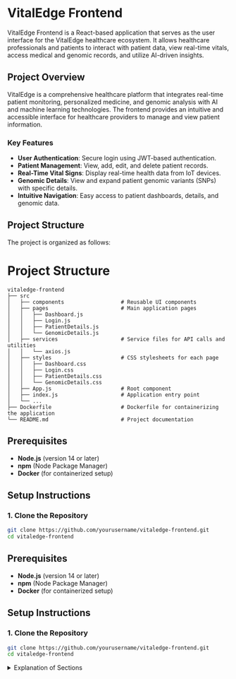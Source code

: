 # VitalEdge Frontend

VitalEdge Frontend is a React-based application that serves as the user interface for the VitalEdge healthcare ecosystem. It allows healthcare professionals and patients to interact with patient data, view real-time vitals, access medical and genomic records, and utilize AI-driven insights.

## Project Overview

VitalEdge is a comprehensive healthcare platform that integrates real-time patient monitoring, personalized medicine, and genomic analysis with AI and machine learning technologies. The frontend provides an intuitive and accessible interface for healthcare providers to manage and view patient information.

### Key Features

- **User Authentication**: Secure login using JWT-based authentication.
- **Patient Management**: View, add, edit, and delete patient records.
- **Real-Time Vital Signs**: Display real-time health data from IoT devices.
- **Genomic Details**: View and expand patient genomic variants (SNPs) with specific details.
- **Intuitive Navigation**: Easy access to patient dashboards, details, and genomic data.

## Project Structure

The project is organized as follows:

# Project Structure

```plaintext
vitaledge-frontend
├── src
│   ├── components                  # Reusable UI components
│   ├── pages                       # Main application pages
│   │   ├── Dashboard.js
│   │   ├── Login.js
│   │   ├── PatientDetails.js
│   │   └── GenomicDetails.js
│   ├── services                    # Service files for API calls and utilities
│   │   └── axios.js
│   ├── styles                      # CSS stylesheets for each page
│   │   ├── Dashboard.css
│   │   ├── Login.css
│   │   ├── PatientDetails.css
│   │   └── GenomicDetails.css
│   ├── App.js                      # Root component
│   ├── index.js                    # Application entry point
│   └── ...
├── Dockerfile                      # Dockerfile for containerizing the application
└── README.md                       # Project documentation
```

## Prerequisites

- **Node.js** (version 14 or later)
- **npm** (Node Package Manager)
- **Docker** (for containerized setup)

## Setup Instructions

### 1. Clone the Repository

```bash
git clone https://github.com/yourusername/vitaledge-frontend.git
cd vitaledge-frontend
```

## Prerequisites

- **Node.js** (version 14 or later)
- **npm** (Node Package Manager)
- **Docker** (for containerized setup)

## Setup Instructions

### 1. Clone the Repository

```bash
git clone https://github.com/yourusername/vitaledge-frontend.git
cd vitaledge-frontend
```
<details>
    <summary>Explanation of Sections</summary>

    - Project Overview: Brief description and purpose of the frontend.
    - Setup Instructions: Step-by-step instructions for running the app locally or in Docker.
    - Docker Usage: Instructions on building and running with Docker.
    - Functionality Overview: Lists main pages and describes their purposes.
    - API Endpoints: Describes the backend and genomic pipeline endpoints the frontend interacts with.
    - Future Improvements: Suggested improvements to keep the project growing.
    - Contributing and License: Standard GitHub README sections for contributions and license information.
</details>